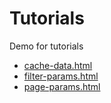 # Tutorials
Demo for tutorials

- [cache-data.html](https://tutsplus.github.io/jemima-tutorials/cache-data.html)
- [filter-params.html](https://tutsplus.github.io/jemima-tutorials/filter-params.html)
- [page-params.html](https://tutsplus.github.io/jemima-tutorials/page-params.html)
